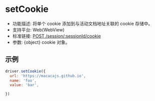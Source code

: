 # setCookie

* 功能描述: 将单个 cookie 添加到与活动文档地址关联的 cookie 存储中。
* 支持平台: Web(WebView)
* 标准链接: [POST /session/:sessionId/cookie](https://w3c.github.io/webdriver/#add-cookie)
* 参数: {object} cookie 对象。
## 示例

```javascript
driver.setCookie({
  url: 'https://macacajs.github.io',
  name: 'foo',
  value: 'bar',

})
```